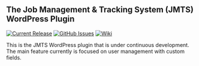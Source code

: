 ## The Job Management & Tracking System (JMTS) WordPress Plugin

[![Current Release](https://img.shields.io/badge/release-latest-green.svg)](https://github.com/DPBandA/jmts-wp-plugin/releases/latest)
[![GitHub Issues](https://img.shields.io/github/issues/dpbanda/jmts-wp-plugin.svg)](https://github.com/dpbanda/jmts-wp-plugin/issues)
[![Wiki](https://img.shields.io/badge/documentation-wiki-green.svg)](https://github.com/DPBandA/jmts-wp-plugin/wiki)

This is the JMTS WordPress plugin that is under continuous development. The main feature currently is focused on user  management with custom fields.
